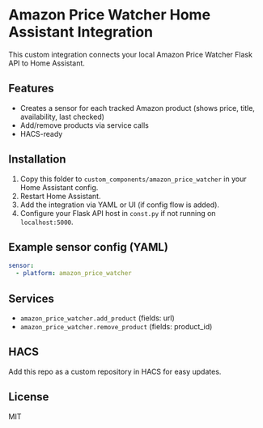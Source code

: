 # Amazon Price Watcher Home Assistant Integration

This custom integration connects your local Amazon Price Watcher Flask API to Home Assistant.

## Features

- Creates a sensor for each tracked Amazon product (shows price, title, availability, last checked)
- Add/remove products via service calls
- HACS-ready

## Installation

1. Copy this folder to `custom_components/amazon_price_watcher` in your Home Assistant config.
2. Restart Home Assistant.
3. Add the integration via YAML or UI (if config flow is added).
4. Configure your Flask API host in `const.py` if not running on `localhost:5000`.

## Example sensor config (YAML)

```yaml
sensor:
  - platform: amazon_price_watcher
```

## Services

- `amazon_price_watcher.add_product` (fields: url)
- `amazon_price_watcher.remove_product` (fields: product_id)

## HACS

Add this repo as a custom repository in HACS for easy updates.

## License

MIT